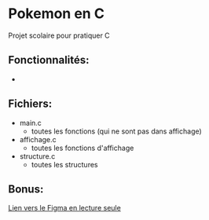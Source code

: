 # Pokemon en C
Projet scolaire pour pratiquer C

## Fonctionnalités:
- 

## Fichiers:
- main.c
  - toutes les fonctions (qui ne sont pas dans affichage)
- affichage.c
  - toutes les fonctions d'affichage
- structure.c
  - toutes les structures

## Bonus:
[Lien vers le Figma en lecture seule](https://www.figma.com/file/HLVNOT940t89EObm7QdHo0/1CED-Interface?type=design&node-id=0%3A1&mode=design&t=cxaJTVbJUHelDYrW-1)
